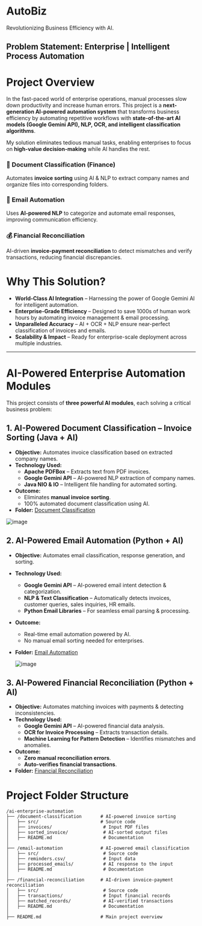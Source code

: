# AutoBiz 
Revolutionizing Business Efficiency with AI.

Problem Statement: Enterprise | Intelligent Process Automation
---

# Project Overview
In the fast-paced world of enterprise operations, manual processes slow down productivity and increase human errors.  This project is a **next-generation AI-powered automation system** that transforms business efficiency by automating repetitive workflows with **state-of-the-art AI models (Google Gemini API), NLP, OCR, and intelligent classification algorithms**.

My solution eliminates tedious manual tasks, enabling enterprises to focus on **high-value decision-making** while AI handles the rest.
### **📄 Document Classification (Finance)**  
Automates **invoice sorting** using AI & NLP to extract company names and organize files into corresponding folders.  

### **📧 Email Automation**  
Uses **AI-powered NLP** to categorize and automate email responses, improving communication efficiency.  

### **💰 Financial Reconciliation**  
AI-driven **invoice-payment reconciliation** to detect mismatches and verify transactions, reducing financial discrepancies.  

# Why This Solution?
- **World-Class AI Integration** – Harnessing the power of Google Gemini AI for intelligent automation.
- **Enterprise-Grade Efficiency** – Designed to save 1000s of human work hours by automating invoice management & email processing.
- **Unparalleled Accuracy** – AI + OCR + NLP ensure near-perfect classification of invoices and emails.
- **Scalability & Impact** – Ready for enterprise-scale deployment across multiple industries.

---

# AI-Powered Enterprise Automation Modules
This project consists of **three powerful AI modules**, each solving a critical business problem:

## 1. AI-Powered Document Classification – Invoice Sorting (Java + AI)
- **Objective:** Automates invoice classification based on extracted company names.
- **Technology Used:**
  - **Apache PDFBox** – Extracts text from PDF invoices.
  - **Google Gemini API** – AI-powered NLP extraction of company names.
  - **Java NIO & IO** – Intelligent file handling for automated sorting.
- **Outcome:**
  - Eliminates **manual invoice sorting**.
  - 100% automated document classification using AI.
- **Folder:** [Document Classification](document-classification/)
  
![image](https://github.com/user-attachments/assets/74719fa3-b79d-45e9-8e2e-50f87c43732e)

## 2. AI-Powered Email Automation (Python + AI)
- **Objective:** Automates email classification, response generation, and sorting.
- **Technology Used:**
  - **Google Gemini API** – AI-powered email intent detection & categorization.
  - **NLP & Text Classification** – Automatically detects invoices, customer queries, sales inquiries, HR emails.
  - **Python Email Libraries** – For seamless email parsing & processing.
- **Outcome:**
  - Real-time email automation powered by AI.
  - No manual email sorting needed for enterprises.
- **Folder:** [Email Automation](email-automation/)
  
  ![image](https://github.com/user-attachments/assets/533d2a1b-1aea-44f3-ae8b-72cf6184e85b)

## 3. AI-Powered Financial Reconciliation (Python + AI)
- **Objective:** Automates matching invoices with payments & detecting inconsistencies.
- **Technology Used:**
  - **Google Gemini API** – AI-powered financial data analysis.
  - **OCR for Invoice Processing** – Extracts transaction details.
  - **Machine Learning for Pattern Detection** – Identifies mismatches and anomalies.
- **Outcome:**
  - **Zero manual reconciliation errors**.
  - **Auto-verifies financial transactions**.
- **Folder:** [Financial Reconciliation](financial-reconciliation/)

# Project Folder Structure
  ```plaintext
/ai-enterprise-automation
├── /document-classification       # AI-powered invoice sorting
│   ├── src/                       # Source code
│   ├── invoices/                   # Input PDF files
│   ├── sorted_invoice/             # AI-sorted output files
│   ├── README.md                   # Documentation
│
├── /email-automation              # AI-powered email classification
│   ├── src/                        # Source code
│   ├── reminders.csv/              # Input data
│   ├── processed_emails/           # AI response to the input
│   ├── README.md                   # Documentation
│
├── /financial-reconciliation      # AI-driven invoice-payment reconciliation
│   ├── src/                        # Source code
│   ├── transactions/               # Input financial records
│   ├── matched_records/            # AI-verified transactions
│   ├── README.md                   # Documentation
│
├── README.md                      # Main project overview



